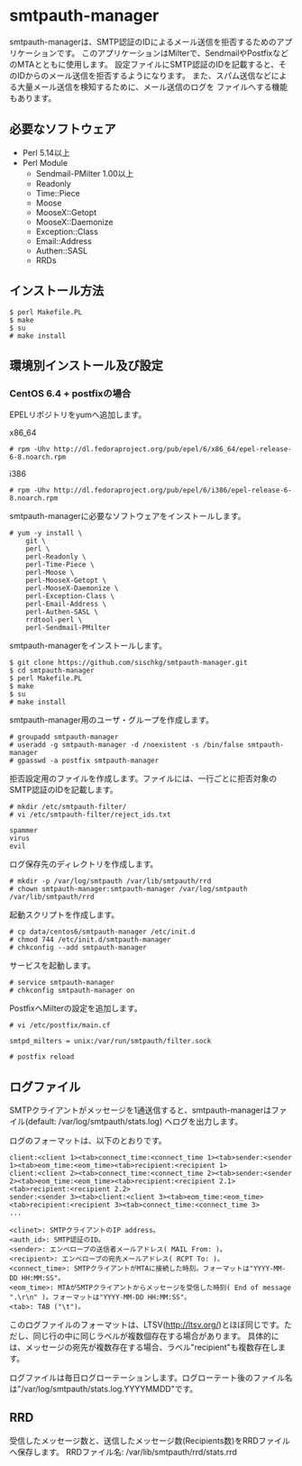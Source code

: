 # smtpauth-manager

smtpauth-managerは、SMTP認証のIDによるメール送信を拒否するためのアプリケーションです。
このアプリケーションはMilterで、SendmailやPostfixなどのMTAとともに使用します。
設定ファイルにSMTP認証のIDを記載すると、そのIDからのメール送信を拒否するようになります。
また、スパム送信などによる大量メール送信を検知するために、メール送信のログを
ファイルへする機能もあります。

## 必要なソフトウェア

* Perl 5.14以上
* Perl Module
    * Sendmail-PMilter 1.00以上
    * Readonly
    * Time::Piece
    * Moose
    * MooseX::Getopt
    * MooseX::Daemonize
    * Exception::Class
    * Email::Address
    * Authen::SASL
    * RRDs

## インストール方法

    $ perl Makefile.PL
    $ make
    $ su
    # make install

## 環境別インストール及び設定

### CentOS 6.4 + postfixの場合

EPELリポジトリをyumへ追加します。

x86_64

    # rpm -Uhv http://dl.fedoraproject.org/pub/epel/6/x86_64/epel-release-6-8.noarch.rpm

i386

    # rpm -Uhv http://dl.fedoraproject.org/pub/epel/6/i386/epel-release-6-8.noarch.rpm

smtpauth-managerに必要なソフトウェアをインストールします。

    # yum -y install \
        git \
        perl \
        perl-Readonly \
        perl-Time-Piece \
        perl-Moose \
        perl-MooseX-Getopt \
        perl-MooseX-Daemonize \
        perl-Exception-Class \
        perl-Email-Address \
        perl-Authen-SASL \
        rrdtool-perl \
        perl-Sendmail-PMilter

smtpauth-managerをインストールします。

    $ git clone https://github.com/sischkg/smtpauth-manager.git
    $ cd smtpauth-manager
    $ perl Makefile.PL
    $ make
    $ su
    # make install

smtpauth-manager用のユーザ・グループを作成します。

    # groupadd smtpauth-manager
    # useradd -g smtpauth-manager -d /noexistent -s /bin/false smtpauth-manager
    # gpasswd -a postfix smtpauth-manager

拒否設定用のファイルを作成します。ファイルには、一行ごとに拒否対象のSMTP認証のIDを記載します。

    # mkdir /etc/smtpauth-filter/
    # vi /etc/smtpauth-filter/reject_ids.txt

    spammer
    virus
    evil

ログ保存先のディレクトリを作成します。

    # mkdir -p /var/log/smtpauth /var/lib/smtpauth/rrd
    # chown smtpauth-manager:smtpauth-manager /var/log/smtpauth /var/lib/smtpauth/rrd

起動スクリプトを作成します。

    # cp data/centos6/smtpauth-manager /etc/init.d
    # chmod 744 /etc/init.d/smtpauth-manager
    # chkconfig --add smtpauth-manager

サービスを起動します。

    # service smtpauth-manager
    # chkconfig smtpauth-manager on

PostfixへMilterの設定を追加します。

    # vi /etc/postfix/main.cf

    smtpd_milters = unix:/var/run/smtpauth/filter.sock

    # postfix reload

## ログファイル

SMTPクライアントがメッセージを1通送信すると、smtpauth-managerはファイル(default: /var/log/smtpauth/stats.log)
へログを出力します。

ログのフォーマットは、以下のとおりです。

    client:<client 1><tab>connect_time:<connect_time 1><tab>sender:<sender 1><tab>eom_time:<eom_time><tab>recipient:<recipient 1>
    client:<client 2><tab>connect_time:<connect_time 2><tab>sender:<sender 2><tab>eom_time:<eom_time><tab>recipient:<recipient 2.1><tab>recipient:<recipient 2.2>
    sender:<sender 3><tab>client:<client 3><tab>eom_time:<eom_time><tab>recipient:<recipient 3><tab>connect_time:<connect_time 3>
    ...

    <clinet>: SMTPクライアントのIP address。
    <auth_id>: SMTP認証のID。
    <sender>: エンベロープの送信者メールアドレス( MAIL From: )。
    <recipient>: エンベロープの宛先メールアドレス( RCPT To: )。
    <connect_time>: SMTPクライアントがMTAに接続した時刻。フォーマットは"YYYY-MM-DD HH:MM:SS"。
    <eom_time>: MTAがSMTPクライアントからメッセージを受信した時刻( End of message ".\r\n" )。フォーマットは"YYYY-MM-DD HH:MM:SS"。
    <tab>: TAB ("\t")。

このログファイルのフォーマットは、LTSV(<http://ltsv.org/>)とほぼ同じです。ただし、同じ行の中に同じラベルが複数個存在する場合があります。
具体的には、メッセージの宛先が複数存在する場合、ラベル"recipient"も複数存在します。

ログファイルは毎日ログローテーションします。ログローテート後のファイル名は"/var/log/smtpauth/stats.log.YYYYMMDD"です。
 
## RRD

受信したメッセージ数と、送信したメッセージ数(Recipients数)をRRDファイルへ保存します。
RRDファイル名: /var/lib/smtpauth/rrd/stats.rrd


